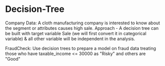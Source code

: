 # Decision-Tree

Company Data: A cloth manufacturing company is interested to know about the segment or attributes causes high sale. Approach - A decision tree can be built with target variable Sale (we will first convert it in categorical variable) & all other variable will be independent in the analysis. 

FraudCheck: Use decision trees to prepare a model on fraud data treating those who have taxable_income <= 30000 as "Risky" and others are "Good"
